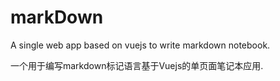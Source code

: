# markDown
A single web app based on vuejs to write markdown notebook.

一个用于编写markdown标记语言基于Vuejs的单页面笔记本应用.
